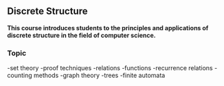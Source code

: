 <h2>Discrete Structure</h2>

**This course introduces students to the principles and applications of discrete structure in the field of computer science.**


<h3>Topic</h3>
-set theory
-proof techniques
-relations
-functions
-recurrence relations
-counting methods
-graph theory
-trees
-finite automata


